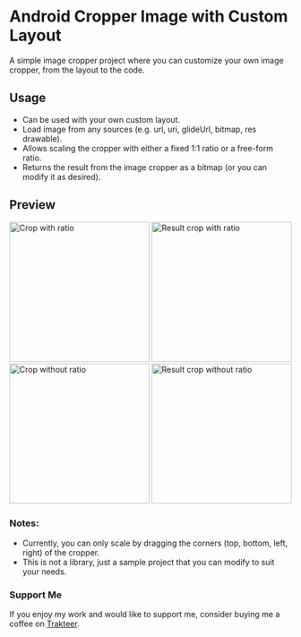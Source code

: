 # Android Cropper Image with Custom Layout

A simple image cropper project where you can customize your own image cropper, from the layout to the code.

## Usage

- Can be used with your own custom layout.
- Load image from any sources (e.g. url, uri, glideUrl, bitmap, res drawable).
- Allows scaling the cropper with either a fixed 1:1 ratio or a free-form ratio.
- Returns the result from the image cropper as a bitmap (or you can modify it as desired).

## Preview
<img src="https://drive.google.com/uc?export=view&id=1RzqRRSaFP0KME36PlKTc4YBpU79uofhk" alt="Crop with ratio" width="250"/>

<img src="https://drive.google.com/uc?export=view&id=1EvqPP3zBvC7D9Pe0aGcYkRIZq3IHghwt" alt="Result crop with ratio" width="250"/>

<img src="https://drive.google.com/uc?export=view&id=1Nr5Zzc14aX2o0lb0psiyRnExNtpxtM_I" alt="Crop without ratio" width="250"/>

<img src="https://drive.google.com/uc?export=view&id=1y7-QwuqOAsMBLbt9vGtUtiAjOe-nFUv5" alt="Result crop without ratio" width="250"/>
  
### Notes:
- Currently, you can only scale by dragging the corners (top, bottom, left, right) of the cropper.
- This is not a library, just a sample project that you can modify to suit your needs.



### Support Me

If you enjoy my work and would like to support me, consider buying me a coffee on [Trakteer](https://teer.id/don_prag).
